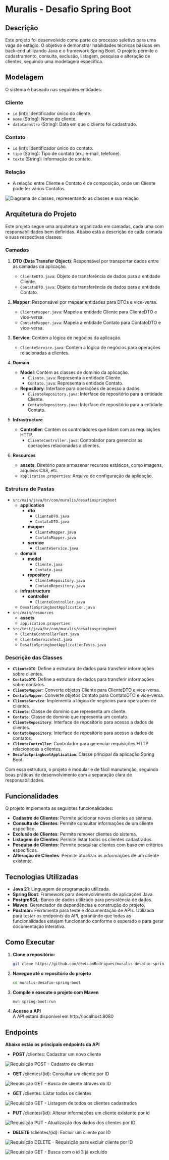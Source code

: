 # Muralis - Desafio Spring Boot

## Descrição

Este projeto foi desenvolvido como parte do processo seletivo para uma vaga de estágio. O objetivo é demonstrar habilidades técnicas básicas em back-end utilizando Java e o framework Spring Boot. O projeto permite o cadastramento, consulta, exclusão, listagem, pesquisa e alteração de clientes, seguindo uma modelagem específica.

## Modelagem

O sistema é baseado nas seguintes entidades:

### Cliente
- `id` (int): Identificador único do cliente.
- `nome` (String): Nome do cliente.
- `dataCadastro` (String): Data em que o cliente foi cadastrado.

### Contato
- `id` (int): Identificador único do contato.
- `tipo` (String): Tipo de contato (ex.: e-mail, telefone).
- `texto` (String): Informação de contato.

### Relação
- A relação entre Cliente e Contato é de composição, onde um Cliente pode ter vários Contatos.

![Diagrama de classes, representando as classes e sua relação](src/main/resources/assets/Modelagem-desafio-spring-boot.png)

## Arquitetura do Projeto

Este projeto segue uma arquitetura organizada em camadas, cada uma com responsabilidades bem definidas. Abaixo está a descrição de cada camada e suas respectivas classes:

### Camadas

1. **DTO (Data Transfer Object)**: Responsável por transportar dados entre as camadas da aplicação.
   - `ClienteDTO.java`: Objeto de transferência de dados para a entidade Cliente.
   - `ContatoDTO.java`: Objeto de transferência de dados para a entidade Contato.

2. **Mapper**: Responsável por mapear entidades para DTOs e vice-versa.
   - `ClienteMapper.java`: Mapeia a entidade Cliente para ClienteDTO e vice-versa.
   - `ContatoMapper.java`: Mapeia a entidade Contato para ContatoDTO e vice-versa.

3. **Service**: Contém a lógica de negócios da aplicação.
   - `ClienteService.java`: Contém a lógica de negócios para operações relacionadas a clientes.

4. **Domain**
   - **Model**: Contém as classes de domínio da aplicação.
     - `Cliente.java`: Representa a entidade Cliente.
     - `Contato.java`: Representa a entidade Contato.
   - **Repository**: Interface para operações de acesso a dados.
     - `ClienteRepository.java`: Interface de repositório para a entidade Cliente.
     - `ContatoRepository.java`: Interface de repositório para a entidade Contato.

5. **Infrastructure**
   - **Controller**: Contém os controladores que lidam com as requisições HTTP.
     - `ClienteController.java`: Controlador para gerenciar as operações relacionadas a clientes.

6. **Resources**
   - **assets**: Diretório para armazenar recursos estáticos, como imagens, arquivos CSS, etc.
   - `application.properties`: Arquivo de configuração da aplicação.

### Estrutura de Pastas

- `src/main/java/br/com/muralis/desafiospringboot`
  - **application**
    - **dto**
      - `ClienteDTO.java`
      - `ContatoDTO.java`
    - **mapper**
      - `ClienteMapper.java`
      - `ContatoMapper.java`
    - **service**
      - `ClienteService.java`
  - **domain**
    - **model**
      - `Cliente.java`
      - `Contato.java`
    - **repository**
      - `ClienteRepository.java`
      - `ContatoRepository.java`
  - **infrastructure**
    - **controller**
      - `ClienteController.java`
  - `DesafioSpringbootApplication.java`
- `src/main/resources`
  - **assets**
  - `application.properties`
- `src/test/java/br/com/muralis/desafiospringboot`
  - `ClienteControllerTest.java`
  - `ClienteServiceTest.java`
  - `DesafioSpringbootApplicationTests.java`

### Descrição das Classes

- **`ClienteDTO`**: Define a estrutura de dados para transferir informações sobre clientes.
- **`ContatoDTO`**: Define a estrutura de dados para transferir informações sobre contatos.
- **`ClienteMapper`**: Converte objetos Cliente para ClienteDTO e vice-versa.
- **`ContatoMapper`**: Converte objetos Contato para ContatoDTO e vice-versa.
- **`ClienteService`**: Implementa a lógica de negócios para operações de clientes.
- **`Cliente`**: Classe de domínio que representa um cliente.
- **`Contato`**: Classe de domínio que representa um contato.
- **`ClienteRepository`**: Interface de repositório para acesso a dados de clientes.
- **`ContatoRepository`**: Interface de repositório para acesso a dados de contatos.
- **`ClienteController`**: Controlador para gerenciar requisições HTTP relacionadas a clientes.
- **`DesafioSpringbootApplication`**: Classe principal da aplicação Spring Boot.

Com essa estrutura, o projeto é modular e de fácil manutenção, seguindo boas práticas de desenvolvimento com a separação clara de responsabilidades.

## Funcionalidades

O projeto implementa as seguintes funcionalidades:

- **Cadastro de Clientes**: Permite adicionar novos clientes ao sistema.
- **Consulta de Clientes**: Permite consultar informações de um cliente específico.
- **Exclusão de Clientes**: Permite remover clientes do sistema.
- **Listagem de Clientes**: Permite listar todos os clientes cadastrados.
- **Pesquisa de Clientes**: Permite pesquisar clientes com base em critérios específicos.
- **Alteração de Clientes**: Permite atualizar as informações de um cliente existente.

## Tecnologias Utilizadas

- **Java 21**: Linguagem de programação utilizada.
- **Spring Boot**: Framework para desenvolvimento de aplicações Java.
- **PostgreSQL**: Banco de dados utilizado para persistência de dados.
- **Maven**: Gerenciador de dependências e construção do projeto.
- **Postman**: Ferramenta para teste e documentação de APIs. Utilizada para testar os endpoints da API, garantindo que todas as funcionalidades estejam funcionando conforme o esperado e para gerar documentação interativa.

## Como Executar

1. **Clone o repositório:**
   ```bash
   git clone https://github.com/devLuanRodrigues/muralis-desafio-spring-boot

2. **Navegue até o repositório do projeto**
   ```bash
   cd muralis-desafio-spring-boot

3. **Compile e execute o projeto com Maven**
   ```bash
   mvn spring-boot:run

4. **Acesse a API** <br>
   A API estará disponível em http://localhost:8080

## Endpoints
**Abaixo estão os principais endpoints da API**

* **POST** /clientes: Cadastrar um novo cliente

![Requisição POST - Cadastro de clientes](src/main/resources/assets/Post1.png)

* **GET** /clientes/{id}: Consultar um cliente por ID

![Requisição GET - Busca de cliente através do ID](src/main/resources/assets/Get2.png)

* **GET** /clientes: Listar todos os clientes

![Requisição GET - Listagem de todos os clientes cadastrados](src/main/resources/assets/Get1.png)

* **PUT** /clientes/{id}: Alterar informações um cliente existente por id

![Requisição PUT - Atualização dos dados dos clientes por ID](src/main/resources/assets/Put.png)

* **DELETE** /clientes/{id}: Excluir um cliente por ID

![Requisição DELETE - Requisição para excluir cliente por ID](src/main/resources/assets/Del1.png)

![Requisição GET - Busca com o id 3 já excluído](src/main/resources/assets/Del2.png)
